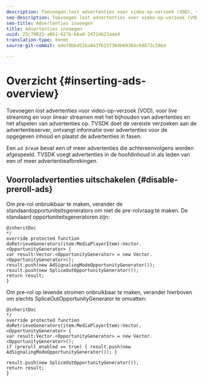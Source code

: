 ```yaml
---
description: Toevoegen lost advertenties voor video-op-verzoek (VOD), voor live streaming en voor lineair streamen met het bijhouden van advertenties en het afspelen van advertenties op. TVSDK doet de vereiste verzoeken aan de advertentieserver, ontvangt informatie over advertenties voor de opgegeven inhoud en plaatst de advertenties in fasen.
seo-description: Toevoegen lost advertenties voor video-op-verzoek (VOD), voor live streaming en voor lineair streamen met het bijhouden van advertenties en het afspelen van advertenties op. TVSDK doet de vereiste verzoeken aan de advertentieserver, ontvangt informatie over advertenties voor de opgegeven inhoud en plaatst de advertenties in fasen.
seo-title: Advertenties invoegen
title: Advertenties invoegen
uuid: 25c79822-a861-427b-b6a8-24714b21aae4
translation-type: tm+mt
source-git-commit: adef0bbd52ba043f625f38db69366c6d873c586d

---
```



# Overzicht {#inserting-ads-overview}

Toevoegen lost advertenties voor video-op-verzoek (VOD), voor live streaming en voor lineair streamen met het bijhouden van advertenties en het afspelen van advertenties op. TVSDK doet de vereiste verzoeken aan de advertentieserver, ontvangt informatie over advertenties voor de opgegeven inhoud en plaatst de advertenties in fasen.

Een *`ad break`* bevat een of meer advertenties die achtereenvolgens worden afgespeeld. TVSDK voegt advertenties in de hoofdinhoud in als leden van een of meer advertentieafbrekingen.

## Voorroladvertenties uitschakelen {#disable-preroll-ads}

Om pre-rol onbruikbaar te maken, verander de standaardopportuniteitsgenerators om niet de pre-rolvraag te maken. De standaard opportuniteitsgeneratoren zijn:

```
@inheritDoc 
*/ 
override protected function doRetrieveGenerators(item:MediaPlayerItem):Vector.<OpportunityGenerator> { 
var result:Vector.<OpportunityGenerator> = new Vector.<OpportunityGenerator>(); 
result.push(new AdSignalingModeOpportunityGenerator()); 
result.push(new SpliceOutOpportunityGenerator()); 
return result; 
}
```

Om pre-rol op levende stromen onbruikbaar te maken, verander hierboven om slechts SpliceOutOpportunityGenerator te omvatten:

```
@inheritDoc 
*/ 
override protected function doRetrieveGenerators(item:MediaPlayerItem):Vector.<OpportunityGenerator> { 
var result:Vector.<OpportunityGenerator> = new Vector.<OpportunityGenerator>(); 
if (preroll_enabled == true) { result.push(new AdSignalingModeOpportunityGenerator()); } 
 
result.push(new SpliceOutOpportunityGenerator()); 
return result; 
}
```
